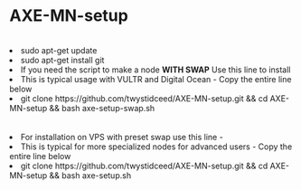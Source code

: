 # AXE-MN-setup
<br>
<li>sudo apt-get update
<li>sudo apt-get install git
<br>
<li> If you need the script to make a node <b> WITH SWAP</b> Use this line to install
<li> This is typical usage with VULTR and Digital Ocean - Copy the entire line below
<li>git clone https://github.com/twystidceed/AXE-MN-setup.git && cd AXE-MN-setup && bash axe-setup-swap.sh
<br><br><br>
<li> For installation on VPS with preset swap use this line - 
<li> This is typical for more specialized nodes for advanced users - Copy the entire line below
<li>git clone https://github.com/twystidceed/AXE-MN-setup.git && cd AXE-MN-setup && bash axe-setup.sh
<br><br>

